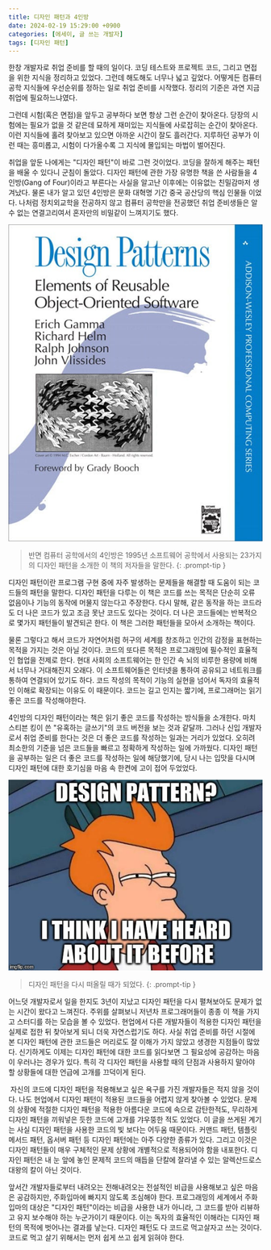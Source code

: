 ```yaml
---
title: 디자인 패턴과 4인방
date: 2024-02-19 15:29:00 +0900
categories: [에세이, 글 쓰는 개발자]
tags: [디자인 패턴]
---
```

한창 개발자로 취업 준비를 할 때의 일이다. 코딩 테스트와 프로젝트 코드, 그리고 면접을 위한 지식을 정리하고 있었다. 그런데 해도해도 너무나 넓고 깊었다. 어떻게든 컴퓨터 공학 지식들에 우선순위를 정하는 일로 취업 준비를 시작했다. 정리의 기준은 과연 지금 취업에 필요하느냐였다.  


​그런데 시험(혹은 면접)을 앞두고 공부하다 보면 항상 그런 순간이 찾아온다. 당장의 시험에는 필요가 없을 것 같은데 묘하게 재미있는 지식들에 사로잡히는 순간이 찾아온다. 이런 지식들에 홀려 찾아보고 있으면 아까운 시간이 잘도 흘러간다. 지루하던 공부가 이런 때는 흥미롭고, 시험이 다가올수록 그 지식에 몰입되는 마법이 벌어진다.


취업을 앞둔 나에게는 "디자인 패턴"이 바로 그런 것이었다. 코딩을 잘하게 해주는 패턴을 배울 수 있다니 군침이 돌았다. 디자인 패턴에 관한 가장 유명한 책을 쓴 사람들을 4인방(Gang of Four)이라고 부른다는 사실을 알고난 이후에는 이유없는 친밀감마저 생겨났다. 물론 내가 알고 있던 4인방은 문화 대혁명 기간 중국 공산당의 핵심 인물들 이었다. 나처럼 정치외교학을 전공하지 않고 컴퓨터 공학만을 전공했던 취업 준비생들은 알 수 없는 연결고리여서 혼자만의 비밀같이 느껴지기도 했다.


![](/assets/img/design-patterns-book.jpg)

> 반면 컴퓨터 공학에서의 4인방은 1995년 소프트웨어 공학에서 사용되는 23가지의 디자인 패턴을 소개한 이 책의 저자들을 말한다.
{: .prompt-tip }


디자인 패턴이란 프로그램 구현 중에 자주 발생하는 문제들을 해결할 때 도움이 되는 코드들의 패턴을 말한다. 디자인 패턴을 다루는 이 책은 코드를 쓰는 목적은 단순히 오류 없음이나 기능의 동작에 머물지 않는다고 주장한다. 다시 말해, 같은 동작을 하는 코드라도 더 나은 코드가 있고 조금 못난 코드도 있다는 것이다. 더 나은 코드들에는 반복적으로 몇가지 패턴들이 발견되곤 한다. 이 책은 그러한 패턴들을 모아서 소개하는 책이다.


물론 그렇다고 해서 코드가 자연어처럼 허구의 세계를 창조하고 인간의 감정을 표현하는 목적을 가지는 것은 아닐 것이다. 코드의 또다른 목적은 프로그래밍에 필수적인 효율적인 협업을 전제로 한다. 현대 사회의 소프트웨어는 한 인간 속 뇌의 비루한 용량에 비해서 너무나 거대해진지 오래다. 이 소프트웨어들은 인터넷을 통하여 공유되고 네트워크를 통하여 연결되어 있기도 하다. 코드 작성의 목적이 기능의 실현을 넘어서 독자의 효율적인 이해로 확장되는 이유도 이 때문이다. 코드는 길고 인지는 짧기에, 프로그래머는 읽기 좋은 코드를 작성해야한다.  


4인방의 디자인 패턴이라는 책은 읽기 좋은 코드를 작성하는 방식들을 소개한다. 마치 스티븐 킹이 쓴 "유혹하는 글쓰기"의 코드 버전을 보는 것과 같달까. 그러나 신입 개발자로서 취업 준비를 한다는 것은 더 좋은 코드를 작성하는 일과는 거리가 있었다. 오히려 최소한의 기준을 넘은 코드들을 빠르고 정확하게 작성하는 일에 가까웠다. 디자인 패턴을 공부하는 일은 더 좋은 코드를 작성하는 일에 해당했기에, 당시 나는 입맛을 다시며 디자인 패턴에 대한 호기심을 마음 속 한켠에 고이 접어 두었었다.

![](/assets/img/heard-design-pattern.jpg)

> 디자인 패턴을 다시 떠올릴 때가 되었다.
{: .prompt-tip }

어느덧 개발자로서 일을 한지도 3년이 지났고 디자인 패턴을 다시 펼쳐보아도 문제가 없는 시간이 왔다고 느껴진다. 주위를 살펴보니 저년차 프로그래머들이 종종 이 책을 가지고 스터디를 하는 모습을 볼 수 있었다. 현업에서 다른 개발자들이 적용한 디자인 패턴을 실제로 접한 뒤 찾아보게 되니 더욱 자연스럽기도 하다. 사실 취업 준비를 하던 시절에 본 디자인 패턴에 관한 코드들은 머리로도 잘 이해가 가지 않았고 생경한 지점들이 많았다. 신기하게도 이제는 디자인 패턴에 대한 코드를 읽다보면 그 필요성에 공감하는 마음이 우러나는 경우가 있다. 특히 각 디자인 패턴을 사용할 때의 단점과 사용하지 말아야 할 상황들에 대한 언급에 고개를 끄덕이게 된다. 

​
자신의 코드에 디자인 패턴을 적용해보고 싶은 욕구를 가진 개발자들은 적지 않을 것이다. 나도 현업에서 디자인 패턴이 적용된 코드들을 어렵지 않게 찾아볼 수 있었다. 문제의 상황에 적절한 디자인 패턴을 적용한 아름다운 코드에 속으로 감탄한적도, 무리하게 디자인 패턴을 끼워넣은 듯한 코드에 고개를 갸우뚱한 적도 있었다. 이 글을 쓰게된 계기는 사실 디자인 패턴을 사용한 코드의 빛 보다는 어두움 때문이다. 커맨드 패턴, 템플릿 메서드 패턴, 옵서버 패턴 등 디자인 패턴에는 아주 다양한 종류가 있다. 그리고 이것은 디자인 패턴들이 매우 구체적인 문제 상황에 개별적으로 적용되어야 함을 내포한다. 디자인 패턴은 내 눈 앞에 놓인 문제적 코드의 매듭을 단칼에 잘라낼 수 있는 알렉산드로스 대왕의 칼이 아닌 것이다.

 
앞서간 개발자들로부터 내려오는 전해내려오는 전설적인 비급을 사용해보고 싶은 마음은 공감하지만, 주화입마에 빠지지 않도록 조심해야 한다. 프로그래밍의 세계에서 주화입마의 대상은 "디자인 패턴"이라는 비급을 사용한 내가 아니라, 그 코드를 받아 리뷰하고 유지 보수해야 하는 누군가이기 때문이다. 이는 독자의 효율적인 이해라는 디자인 패턴의 목적에 벗어나는 결과를 낳는다. 디자인 패턴도 다 코드로 먹고살자고 쓰는 것이다. 코드로 먹고 살기 위해서는 먼저 쉽게 쓰고 쉽게 읽혀야 한다.